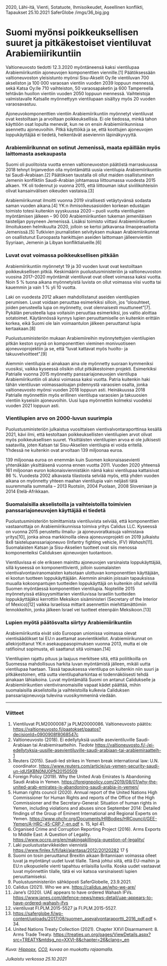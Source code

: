 ﻿2020, Lähi-itä, Vienti, Sotatuote, Ihmisoikeudet, Aseellinen konflikti, Tapaukset
25.10.2021
SaferGlobe
/imgs/36_big.jpg

# Suomi myönsi poikkeuksellisen suuret ja pitkäkestoiset vientiluvat Arabiemiirikuntiin

Valtioneuvosto tiedotti 12.3.2020 myöntäneensä kaksi vientilupaa Arabiemiirikuntiin ajoneuvojen komponenttien viennille.[1] Päätöksessään valtioneuvoston yleisistunto myönsi Sisu-Akselit Oy:lle vientiluvan 700 akseliston ja 100 000 varaosan vientiin vuoden 2039 loppuun mennessä, sekä Katsa Oy:lle 710 vaihteiston, 50 varaosapaketin ja 600 Tampereella tehtävän huollon vientiin vuoden 2050 loppuun mennessä. Vaihteistoja valmistavalle Katsalle myönnettyyn vientilupaan sisältyy myös 20 vuoden varaosavastuu. 

Ajoneuvokomponenttien vientiin Arabiemiirikuntiin myönnetyt vientiluvat ovat kestoiltaan ja arvoiltaan poikkeuksellisia. Ei ole tiedossa, minkä tahon käyttöön osat lopulta menevät, kun ne on ensin Arabiemiirikunnissa asennettu ajoneuvoihin. Pitkä käyttöikä ja se, että koottujen ajoneuvojen loppukäyttäjää ei tiedetä, heikentävät aseviennin läpinäkyvyyttä.

### Arabiemiirikunnat on sotinut Jemenissä, maata epäillään myös laittomasta asekaupasta

Suomi oli puolitoista vuotta ennen valtioneuvoston päätöstä marraskuussa 2018 tehnyt linjanvedon olla myöntämättä uusia vientilupia Arabiemiirikuntiin tai Saudi-Arabiaan.[2] Päätöksen taustalla oli ollut maiden osallistuminen Jemenin konfliktiin Saudi-Arabian johtamassa liittoumassa vuodesta 2015 alkaen. YK oli todennut jo vuonna 2015, että liittouman iskut siviilikohteisiin olivat kansainvälisen oikeuden vastaisia.[3]

Arabiemiirikunnat ilmoitti vuonna 2019 virallisesti vetäytyvänsä sodasta saman vuoden aikana.[4] YK:n ihmisoikeusasioiden korkean edustajan toimisto totesi kuitenkin syyskuussa 2020 – puoli vuotta vientilupien myöntämisen jälkeen – 90 000 Arabiemiirikuntien tukeman jemeniläisen taistelijan pysyneen Jemenissä. Lisäksi toimisto viittasi Arabiemiirikuntien ilmoitukseen helmikuulta 2020, jolloin se kertoi jatkavansa ilmaoperaatioita Jemenissä.[5] Tutkivien journalistien selvityksen mukaan Arabiemiirikunnat on osallistunut Euroopasta hankittujen aseiden laittomaan jälleenvientiin Syyriaan, Jemenin ja Libyan konfliktialueille.[6]

### Luvat ovat voimassa poikkeuksellisen pitkään

Arabiemiirikuntiin myönnetyt 19 ja 30 vuoden luvat ovat kestoiltaan poikkeuksellisen pitkiä. Keskimäärin puolustusministeriön ja valtioneuvoston vuosina 2017–2020 myöntämät vientiluvat ovat olleet voimassa kaksi vuotta. Noin 5 % tuona aikana myönnetyistä luvista on ollut voimassa viisi vuotta tai kauemmin ja vain 1 % yli 10 vuotta.

Laki on vuodesta 2012 alkaen mahdollistanut aseiden vientilupien perumisen. Luvat voidaan peruuttaa esimerkiksi silloin, jos ”olosuhteet, joiden perusteella lupa on myönnetty, ovat olennaisesti muuttuneet”[7]. Pykälän perusteella lupa voitaisiin peruuttaa esimerkiksi, jos valtio aloittaa sotatoimet. Käytännössä kynnys lupien peruuttamiselle on kuitenkin erittäin korkea, eikä Suomi ole lain voimaantulon jälkeen peruuttanut lupia kertaakaan.[8] 

Puolustusministeriön mukaan Arabiemiireihin myönnytettyjen vientilupien pitkän keston syynä on komponenttien vieminen monivuotiseen ajoneuvoprojektiin ja se, että “luvat kattavat myös huolto- ja takuuvelvoitteet”.[9]

Aiemmin vientilupia ei ainakaan aina ole myönnetty suoraan kymmeniksi vuosiksi, vaikka kyseessä olisikin ollut pitkäkestoinen projekti. Esimerkiksi Patrialle vuonna 2015 myönnetty panssariajoneuvojen vientilupa Arabiemiirikuntiin oli aluksi voimassa kaksi vuotta. Patria kuitenkin haki tähän vientiluvan voimassaoloajan pidennystä varaosien osalta, jonka valtioneuvosto myönsi vuoden 2018 loppuun asti. Heinäkuussa 2018 Patrialle myönnettiin myös erillinen vientilupa varaosien ja takuuosien vientiin kyseisiin ajoneuvoihin. Uusi lupa myönnettiin kolmeksi vuodeksi vuoden 2021 loppuun asti.

### Vientilupien arvo on 2000-luvun suurimpia

Puolustusministeriön julkaistua vuosittaisen vientivalvontaraporttinsa kesällä 2021, kävi ilmi, että kestoltaan poikkeuksellisten vientilupien arvot olivat myös poikkeuksellisen suuret. Yksittäisten vientilupien arvoa ei ole julkisesti saatavilla, joten Katsan tai Sisu-Akselien vientilupia ei voida eritellä. Yhdessä ne kuitenkin ovat arvoltaan 139 miljoonaa euroa. 

139 miljoonaa euroa on enemmän kuin Suomen kokonaisasevienti yhtenäkään yksittäisenä vuonna ennen vuotta 2011. Vuoden 2020 yhteensä 161 miljoonan euron kokonaisviennistäkin nämä kaksi vientilupaa kattaisivat 86 %. Vuodesta 2002 alkavasta tilastosta selviää myös, että yhden vuoden aikana on myönnetty yhteen maahan vientilupia vain neljästi tätä suuremmalla summalla – 2013 Ruotsiin, 2004 Puolaan, 2008 Sloveniaan ja 2014 Etelä-Afrikkaan.

### Suomalaisilla akselistoilla ja vaihteistoilla toimivien panssariajoneuvojen käyttäjää ei tiedetä

Puolustusministeriön toimittamista vientiluvista selviää, että komponenttien vastaanottaja on Arabiemiirikunnissa toimiva yritys Calidus LLC. Kyseessä on vuonna 2015 perustettu ilmailu- ja ajoneuvoratkaisuja valmistava yritys[10], jonka ainoa markkinoilla oleva ajoneuvoprojekti on 2019 julkaistu 8x8 taistelupanssariajoneuvo (Infantry fighting vehicle, IFV) *Wahash*[11]. Suomalaisten Katsan ja Sisu-Akselien tuotteet ovat siis menossa komponenteiksi Caliduksen ajoneuvojen tuotantoon.

Vientiluvissa ei ole erikseen mainittu ajoneuvojen varsinaista loppukäyttäjää, sillä kyseessä on komponenttivienti, jolloin suomalaisten vientivalvontaviranomaisten katsotaan ulottuvan komponenttien käyttäjään, ei kootun tuotteen loppukäyttäjään. Aiemmin ainakin joissain tapauksissa muualla kokoonpantujen tuotteiden loppukäyttäjä on kuitenkin ollut selvillä Suomen myöntäessä komponenttien vientilupia. Noptelille 2015 myönnetyissä etäisyysmittarien vientiluvissa Israeliin tuotteiden loppukäyttäjäksi kerrottiin Meksikon sisäministeri (Secretary of the Interior of Mexico)[12] vaikka Israelissa mittarit asennettiin miehittämättömiin lennokkeihin, jonka jälkeen Israel vei tuotteet eteenpäin Meksikoon.[13]

### Lupien myötä päätösvalta siirtyy Arabiemiirikuntiin

Arabiemiirikuntia eivät sido Euroopan unionissa voimassa olevat vientisäädökset tai EU:n asettamat asevientikiellot. Arabiemiirikunnat on allekirjoittanut YK:n asekauppasopimuksen vuonna 2013, mutta ei ole ratifioinut sopimusta, eli saattanut sitä voimaan.[14]

Vientilupien rajattu pituus ja laajuus merkitsee sitä, että poliitikoilla on Suomessa mahdollisuus harkita luvan myöntämistä jälleen, mikäli uutta vientilupaa haetaan. Tässä tapauksessa vientilupa on kuitenkin niin suuri ja pitkäkestoinen, että uutta vientilupaharkintaa ei todennäköisesti tehdä ainakaan lähiaikoina. Luvat myöntämällä Suomi on antanut Calidukselle ja Arabiemiirikuntien vientiviranomaisille vapaat kädet päättää, mihin suomalaisilla akselistoilla ja vaihteistoilla kulkevia Caliduksen panssariajoneuvoja tulevina vuosikymmeninä viedään.

***

### Viitteet

1. Vientiluvat PLM20000087 ja PLM20000086. Valtioneuvosto päätös: <https://valtioneuvosto.fi/paatokset/paatos?decisionId=0900908f8068547c> 
2. Valtioneuvosto (2018). Ei edellytyksiä uusille asevientiluville Saudi-Arabiaan tai Arabiemiraatteihin. *Tiedote* <https://valtioneuvosto.fi/-/ei-edellytyksia-uusille-asevientiluville-saudi-arabiaan-tai-arabiemiraatteih-1> 
3. Reuters (2015). Saudi-led strikes in Yemen break international law: U.N. coordinator. <https://www.reuters.com/article/us-yemen-security-saudi-un-idUSKBN0NU0PN20150509> 
4. Foreign Policy (2019). Why the United Arab Emirates Is Abandoning Saudi Arabia in Yemen. <https://foreignpolicy.com/2019/08/01/why-the-united-arab-emirates-is-abandoning-saudi-arabia-in-yemen/> 
5. Human rights council (2020). Annual report of the United Nations High Commissioner for Human Rights and reports of the Office of the High Commissioner and the Secretary-General: Situation of human rights in Yemen, including violations and abuses since September 2014: Detailed findings of the Group of Eminent International and Regional 
Experts on Yemen. <https://www.ohchr.org/Documents/HRBodies/HRCouncil/GEE-Yemen/A-HRC-45-CRP.7-en.pdf> s. 15, kpl 41.
6. Organised Crime and Corruption Reporting Project (2016). Arms Exports to Middle East: A Question of Legality. <https://www.occrp.org/en/makingakilling/a-question-of-legality/> 
7. Laki puolustustarvikkeiden viennistä <https://www.finlex.fi/fi/laki/ajantasa/2012/20120282> 17 §
8. Suomi on tosin peruuttanut Brexitin aikaan Britanniaan voimassa olleet luvat ja myöntänyt uudet luvat tilalle. Tämä johtui siitä, että EU-maihin ja EU:n ulkopuolelle vienti tapahtuu erilaisilla luvilla. Koska uudet vastaavat luvat myönnettiin tilalle, tätä ei voi katsoa varsinaisesti lupien peruuttamiseksi.
9. Puolustusministeriön sähköposti SaferGlobelle, 23.9.2021.
10. Calidus (2021). Who we are. <https://calidus.ae/who-we-are/> 
11. Jane’s (2020). UAE appears to have ordered Wahash IFVs. <https://www.janes.com/defence-news/news-detail/uae-appears-to-have-ordered-wahash-ifvs> 
12. vientiluvat FI.PLM.2015-5527 ja FI.PLM.2015-5527.
13. <https://saferglobe.fi/wp-content/uploads/2017/08/suomen_asevalvontaraportti_2016_pdf.pdf> s. 34.
14. United Nations Treaty Collection (2021). Chapter XXVI Disarmament: 8. Arms Trade Treaty. <https://treaties.un.org/pages/ViewDetails.aspx?src=TREATY&mtdsg_no=XXVI-8&chapter=26&clang=_en> 

*Kuva: [Hippopx](https://www.hippopx.com/en/trace-sand-beach-tire-track-traces-reprint-sea-27619), [CC0](https://creativecommons.org/publicdomain/zero/1.0/deed.en), kuvaa on muokattu rajaamalla.*

*Julkaistu verkossa 25.10.2021*